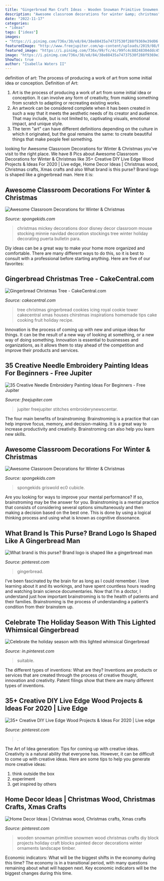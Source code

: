 ```yaml
---
title: "Gingerbread Man Craft Ideas - Wooden Snowman Primitive Snowmen Wood Christmas Crafts Diy Block Projects Holiday Craft Blocks Painted Decor Decorations Winter Ornaments Landscape Timber"
description: "Awesome classroom decorations for winter &amp; christmas"
date: "2022-11-17"
categories:
- "ideas"
tags: ["ideas"]
images:
- "https://i.pinimg.com/736x/38/e8/84/38e88435a74737530f288f9369e39d06.jpg"
featuredImage: "http://www.freejupiter.com/wp-content/uploads/2019/08/Needle-Embroidery-Painting-Ideas-For-Beginners-2-1.jpg"
featured_image: "https://i.pinimg.com/736x/99/fc/4c/99fc4c88248304ddc4552dc9055403f4.jpg"
image: "https://i.pinimg.com/736x/38/e8/84/38e88435a74737530f288f9369e39d06.jpg"
ShowToc: true
author: "Isabella Waters II"
---
```



definition of art: The process of producing a work of art from some initial idea or conception.
Definition of Art:
1. Art is the process of producing a work of art from some initial idea or conception. It can involve any form of creativity, from making something from scratch to adapting or recreating existing works.
2. An artwork can be considered complete when it has been created in such a way that it meets the aesthetic needs of its creator and audience. That may include, but is not limited to, captivating visuals, emotional impact, and unique style.
3. The term "art" can have different definitions depending on the culture in which it originated, but the goal remains the same: to create beautiful things that make people feel something.

	

		
looking for Awesome Classroom Decorations for Winter &amp; Christmas you've visit to the right place. We have 8 Pics about Awesome Classroom Decorations for Winter &amp; Christmas like 35+ Creative DIY Live Edge Wood Projects &amp; Ideas For 2020 | Live edge, Home Decor Ideas | Christmas wood, Christmas crafts, Xmas crafts and also What brand is this purse? Brand logo is shaped like a gingerbread man. Here it is:
		
    
## Awesome Classroom Decorations For Winter &amp; Christmas

<img loading=lazy src="http://spongekids.com/wp-content/uploads/2016/11/christmas-bulletin-board/17-christmas-bulletin-board-ideas.jpg" onerror="this.onerror=null;this.src='https://tse4.mm.bing.net/th?id=OIP.fglqwP9Tj60vEkuAm1R04gHaNI&amp;pid=15.1';" alt="Awesome Classroom Decorations for Winter &amp; Christmas">

_Source: spongekids.com_

>christmas mickey decorations door disney decor classroom mouse stocking minnie navidad decoration stockings tree winter holiday decorating puerta bulletin para. 

	

Diy ideas can be a great way to make your home more organized and comfortable. There are many different ways to do this, so it is best to consult with a professional before starting anything. Here are five of our favorites: 

    
## Gingerbread Christmas Tree - CakeCentral.com

<img loading=lazy src="https://cdn001.cakecentral.com/gallery/2015/03/900_7584035Nqe_gingerbread-christmas-tree.jpg" onerror="this.onerror=null;this.src='https://tse4.mm.bing.net/th?id=OIP.WdIKVk-u4bMvW5cxmQ1YUgHaJ4&amp;pid=15.1';" alt="Gingerbread Christmas Tree - CakeCentral.com">

_Source: cakecentral.com_

>tree christmas gingerbread cookies icing royal cookie tower cakecentral xmas houses chirstmas inspirations homemade tips cake cooking fruit holiday recipe. 

	

Innovation is the process of coming up with new and unique ideas for things. It can be the result of a new way of looking at something, or a new way of doing something. Innovation is essential to businesses and organizations, as it allows them to stay ahead of the competition and improve their products and services.

    
## 35 Creative Needle Embroidery Painting Ideas For Beginners - Free Jupiter

<img loading=lazy src="http://www.freejupiter.com/wp-content/uploads/2019/08/Needle-Embroidery-Painting-Ideas-For-Beginners-2-1.jpg" onerror="this.onerror=null;this.src='https://tse3.mm.bing.net/th?id=OIP.4vs_ctgr2CcroeHiP8EiNgHaJ3&amp;pid=15.1';" alt="35 Creative Needle Embroidery Painting Ideas For Beginners - Free Jupiter">

_Source: freejupiter.com_

>jupiter freejupiter stitches embroiderynewscentar. 

	

The four main benefits of brainstroming:
Brainstroming is a practice that can help improve focus, memory, and decision-making. It is a great way to increase productivity and creativity. Brainstroming can also help you learn new skills.

    
## Awesome Classroom Decorations For Winter &amp; Christmas

<img loading=lazy src="https://spongekids.com/wp-content/uploads/2016/11/christmas-bulletin-board/13-christmas-bulletin-board-ideas.jpg" onerror="this.onerror=null;this.src='https://tse3.mm.bing.net/th?id=OIP.OpdLSa9RhcKpaUqbiRDoSgHaLH&amp;pid=15.1';" alt="Awesome Classroom Decorations for Winter &amp; Christmas">

_Source: spongekids.com_

>spongekids griswold ec0 cubicle. 

	

Are you looking for ways to improve your mental performance? If so, brainstroming may be the answer for you. Brainstroming is a mental practice that consists of considering several options simultaneously and then making a decision based on the best one. This is done by using a logical thinking process and using what is known as cognitive dissonance.

    
## What Brand Is This Purse? Brand Logo Is Shaped Like A Gingerbread Man

<img loading=lazy src="https://i.pinimg.com/736x/38/e8/84/38e88435a74737530f288f9369e39d06.jpg" onerror="this.onerror=null;this.src='https://tse1.mm.bing.net/th?id=OIP.f8MJsjV9Zz1k6jgB9bYf5AHaJ3&amp;pid=15.1';" alt="What brand is this purse? Brand logo is shaped like a gingerbread man">

_Source: pinterest.com_

>gingerbread. 

	

I’ve been fascinated by the brain for as long as I could remember. I love learning about it and its workings, and have spent countless hours reading and watching brain science documentaries. Now that I’m a doctor, I understand just how important brainstroming is to the health of patients and their families. Brainstroming is the process of understanding a patient’s condition from their brainstem up.

    
## Celebrate The Holiday Season With This Lighted Whimsical Gingerbread

<img loading=lazy src="https://i.pinimg.com/736x/99/fc/4c/99fc4c88248304ddc4552dc9055403f4.jpg" onerror="this.onerror=null;this.src='https://tse3.mm.bing.net/th?id=OIP.7UA9uncrkTGSqj0vQzisYwHaLG&amp;pid=15.1';" alt="Celebrate the holiday season with this lighted whimsical Gingerbread">

_Source: in.pinterest.com_

>suitable. 

	

The different types of inventions: What are they?
Inventions are products or services that are created through the process of creative thought, innovation and creativity. Patent filings show that there are many different types of inventions.

    
## 35+ Creative DIY Live Edge Wood Projects &amp; Ideas For 2020 | Live Edge

<img loading=lazy src="https://i.pinimg.com/736x/03/c7/51/03c751c51567fa3ee157a8d42a8bf905.jpg" onerror="this.onerror=null;this.src='https://tse4.mm.bing.net/th?id=OIP.8ejBgxiA00vj4Iys4Txq2AHaQ-&amp;pid=15.1';" alt="35+ Creative DIY Live Edge Wood Projects &amp; Ideas For 2020 | Live edge">

_Source: pinterest.com_

>. 

	

The Art of Idea generation: Tips for coming up with creative ideas.
Creativity is a natural ability that everyone has. However, it can be difficult to come up with creative ideas. Here are some tips to help you generate more creative ideas: 
1. think outside the box 
2. experiment 
3. get inspired by others 

    
## Home Decor Ideas | Christmas Wood, Christmas Crafts, Xmas Crafts

<img loading=lazy src="https://i.pinimg.com/736x/fb/96/1d/fb961d9f3d449dc04ba486fb3aac9bfe--wooden-snowman-crafts-primitive-wood-crafts.jpg" onerror="this.onerror=null;this.src='https://tse3.mm.bing.net/th?id=OIP.HnsBqaIg2O09r9eLg3l02AHaJ3&amp;pid=15.1';" alt="Home Decor Ideas | Christmas wood, Christmas crafts, Xmas crafts">

_Source: pinterest.com_

>wooden snowman primitive snowmen wood christmas crafts diy block projects holiday craft blocks painted decor decorations winter ornaments landscape timber. 

	

Economic indicators: What will be the biggest shifts in the economy during this time?
The economy is in a transitional period, with many questions remaining about what will happen next. Key economic indicators will be the biggest changes during this time.

